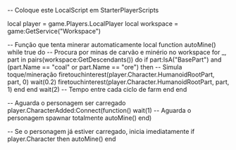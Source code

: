 -- Coloque este LocalScript em StarterPlayerScripts

local player = game.Players.LocalPlayer
local workspace = game:GetService("Workspace")

-- Função que tenta minerar automaticamente
local function autoMine()
    while true do
        -- Procura por minas de carvão e minério no workspace
        for _, part in pairs(workspace:GetDescendants()) do
            if part:IsA("BasePart") and (part.Name == "coal" or part.Name == "ore") then
                -- Simula toque/mineração
                firetouchinterest(player.Character.HumanoidRootPart, part, 0)
                wait(0.2)
                firetouchinterest(player.Character.HumanoidRootPart, part, 1)
            end
        end
        wait(2) -- Tempo entre cada ciclo de farm
    end
end

-- Aguarda o personagem ser carregado
player.CharacterAdded:Connect(function()
    wait(1) -- Aguarda o personagem spawnar totalmente
    autoMine()
end)

-- Se o personagem já estiver carregado, inicia imediatamente
if player.Character then
    autoMine()
end
